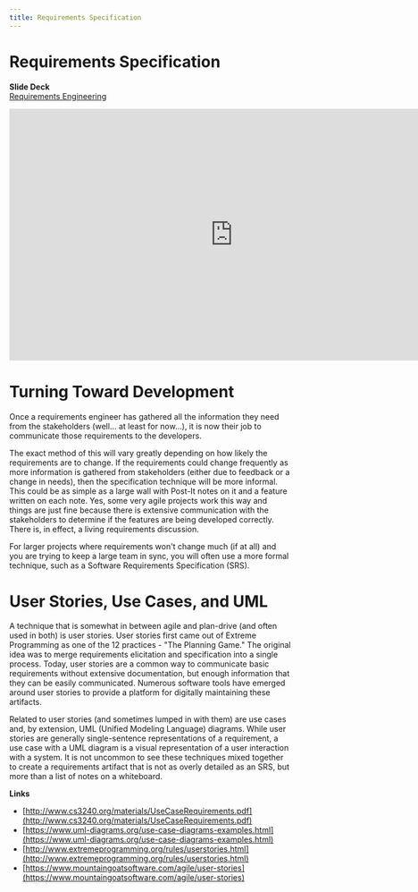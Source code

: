 ```yaml
---
title: Requirements Specification
---
```


# Requirements Specification

__Slide Deck__   
[Requirements Engineering](https://docs.google.com/presentation/d/1lHlHBVp0VXUlOp3s9hLqi5Qc45CaguopoqGNud8i1j4/edit?usp=sharing)

<iframe width="800" height="450" src="https://www.youtube.com/embed/uoIxDeAyfdo" frameborder="0" allow="accelerometer; autoplay; encrypted-media; gyroscope; picture-in-picture" allowfullscreen></iframe>

# Turning Toward Development

Once a requirements engineer has gathered all the information they need from the stakeholders (well... at least for now...), it is now their job to communicate those requirements to the developers.

The exact method of this will vary greatly depending on how likely the requirements are to change.  If the requirements could change frequently as more information is gathered from stakeholders (either due to feedback or a change in needs), then the specification technique will be more informal.  This could be as simple as a large wall with Post-It notes on it and a feature written on each note.  Yes, some very agile projects work this way and things are just fine because there is extensive communication with the stakeholders to determine if the features are being developed correctly.  There is, in effect, a living requirements discussion.

For larger projects where requirements won't change much (if at all) and you are trying to keep a large team in sync, you will often use a more formal technique, such as a Software Requirements Specification (SRS).

# User Stories, Use Cases, and UML

A technique that is somewhat in between agile and plan-drive (and often used in both) is user stories.  User stories first came out of Extreme Programming as one of the 12 practices - "The Planning Game."  The original idea was to merge requirements elicitation and specification into a single process.  Today, user stories are a common way to communicate basic requirements without extensive documentation, but enough information that they can be easily communicated.  Numerous software tools have emerged around user stories to provide a platform for digitally maintaining these artifacts.  

Related to user stories (and sometimes lumped in with them) are use cases and, by extension, UML (Unified Modeling Language) diagrams.  While user stories are generally single-sentence representations of a requirement, a use case with a UML diagram is a visual representation of a user interaction with a system.  It is not uncommon to see these techniques mixed together to create a requirements artifact that is not as overly detailed as an SRS, but more than a list of notes on a whiteboard.

__Links__     
* [http://www.cs3240.org/materials/UseCaseRequirements.pdf](http://www.cs3240.org/materials/UseCaseRequirements.pdf)
* [https://www.uml-diagrams.org/use-case-diagrams-examples.html](https://www.uml-diagrams.org/use-case-diagrams-examples.html)
* [http://www.extremeprogramming.org/rules/userstories.html](http://www.extremeprogramming.org/rules/userstories.html)
* [https://www.mountaingoatsoftware.com/agile/user-stories](https://www.mountaingoatsoftware.com/agile/user-stories)
